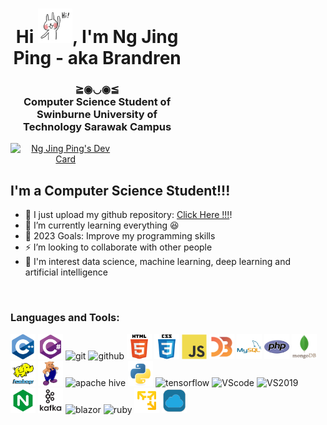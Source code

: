 <div style="width: 100%; display: inline-block;">
    <div style="width: 55%;">
        <h1 align="center">Hi <img src="https://github.com/Brandren/Brandren/blob/master/images/Hi.gif" height="55px" width="55px">, I'm Ng Jing Ping - aka Brandren</h1>
        <h3 align="center">
            ≧◉◡◉≦
            <br /> Computer Science Student of Swinburne University of Technology Sarawak Campus
        </h3>
    </div>
    <div style="width: 35%;">
        <a href="https://app.daily.dev/jingping" align="center"><img src="https://api.daily.dev/devcards/115781319be84fe48f189ed5a610be94.png?r=coz" width="100" alt="Ng Jing Ping's Dev Card"/></a>
    </div>
</div>

## I'm a Computer Science Student!!!

- 🔭 I just upload my github repository: [Click Here !!!][repo]!
- 🌱 I’m currently learning everything 😆
- 🥅 2023 Goals: Improve my programming skills
- ⚡ I’m looking to collaborate with other people
- 🤖 I'm interest data science, machine learning, deep learning and artificial intelligence
<br />

### Languages and Tools:

<p align="left">
    <img src="https://raw.githubusercontent.com/devicons/devicon/master/icons/cplusplus/cplusplus-original.svg" alt="cplusplus" width="40" height="40"/>
    <img src="https://raw.githubusercontent.com/devicons/devicon/master/icons/csharp/csharp-original.svg" alt="csharp" width="40" height="40"/>
    <img src="https://www.vectorlogo.zone/logos/git-scm/git-scm-icon.svg" alt="git" width="40" height="40"/>
    <img src="https://upload.wikimedia.org/wikipedia/commons/thumb/9/91/Octicons-mark-github.svg/2048px-Octicons-mark-github.svg.png" alt="github" width="40" height="40"/>
    <img src="https://raw.githubusercontent.com/devicons/devicon/master/icons/html5/html5-original-wordmark.svg" alt="html5" width="40" height="40"/>
    <img src="https://raw.githubusercontent.com/devicons/devicon/master/icons/css3/css3-original-wordmark.svg" alt="css3" width="40" height="40"/>
    <img src="https://raw.githubusercontent.com/devicons/devicon/master/icons/javascript/javascript-original.svg" alt="javascript" width="40" height="40"/>
    <img src="https://github.com/Brandren/Brandren/blob/master/images/d3.png" alt="D3.js" width="40" height="40"/>
    <img src="https://raw.githubusercontent.com/devicons/devicon/master/icons/mysql/mysql-original-wordmark.svg" alt="mysql" width="40" height="40"/> 
    <img src="https://raw.githubusercontent.com/devicons/devicon/master/icons/php/php-original.svg" alt="php" width="40" height="40"/> 
    <img src="https://github.com/Brandren/Brandren/blob/master/images/mongodb.png" alt="mongodb" width="40" height="40"/> 
    <img src="https://github.com/Brandren/Brandren/blob/master/images/apache-hadoop.png" alt="apache hadoop" width="40" height="40"/> 
    <img src="https://github.com/Brandren/Brandren/blob/master/images/apache-pig.png" alt="apache pig" width="40" height="40"/> 
    <img src="https://upload.wikimedia.org/wikipedia/commons/b/bb/Apache_Hive_logo.svg" alt="apache hive" width="40" height="40"/> 
    <img src="https://raw.githubusercontent.com/devicons/devicon/master/icons/python/python-original.svg" alt="python" width="40" height="40"/> 
    <img src="https://upload.wikimedia.org/wikipedia/commons/2/2d/Tensorflow_logo.svg" alt="tensorflow" width="40" height="40"/> 
    <img src="https://upload.wikimedia.org/wikipedia/commons/thumb/9/9a/Visual_Studio_Code_1.35_icon.svg/2048px-Visual_Studio_Code_1.35_icon.svg.png" alt="VScode" width="40" height="40"/>
    <img src="https://upload.wikimedia.org/wikipedia/commons/thumb/5/59/Visual_Studio_Icon_2019.svg/1200px-Visual_Studio_Icon_2019.svg.png" alt="VS2019" width="40" height="40"/>
    <img src="https://github.com/Brandren/Brandren/blob/master/images/nginx.png" alt="apache nginx" width="40" height="40"/>
    <img src="https://github.com/Brandren/Brandren/blob/master/images/kafka.png" alt="apache kafka" width="40" height="40"/>
    <img src="https://upload.wikimedia.org/wikipedia/commons/d/d0/Blazor.png" alt="blazor" width="40" height="40"/>
    <img src="https://upload.wikimedia.org/wikipedia/commons/thumb/7/73/Ruby_logo.svg/1024px-Ruby_logo.svg.png" alt="ruby" width="40" height="40"/>
    <img src="https://github.com/Brandren/Brandren/blob/master/images/vmware.png" alt="vmware" width="40" height="40"/>
    <img src="https://github.com/Brandren/Brandren/blob/master/images/arc.png" alt="advance REST client" width="40" height="40"/>
</p>

<br />

[repo]: https://github.com/Brandren?tab=repositories